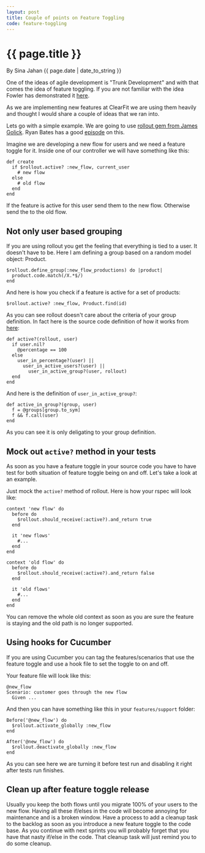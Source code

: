 ```yaml
---
layout: post
title: Couple of points on Feature Toggling
code: feature-toggling
---
```


{{ page.title }}
================

By Sina Jahan {{ page.date | date_to_string }}

One of the ideas of agile development is "Trunk Development" and with
that comes the idea of feature toggling. If you are not familiar with the idea Fowler has demonstrated it [here](http://martinfowler.com/bliki/FeatureToggle.html).

As we are implementing new features at ClearFit we are using them
heavily and thought I would share a couple of ideas that we ran into.


Lets go with a simple example. We are going to use
[rollout gem from James Golick](https://github.com/bitlove/rollout). Ryan Bates has a good [episode](http://railscasts.com/episodes/315-rollout-and-degrade) on this. 

Imagine we are developing a new flow for users and we need a feature
toggle for it. Inside one of our controller we will have something like
this:

    def create
      if $rollout.active? :new_flow, current_user
        # new flow
      else
        # old flow
      end
    end
    
    
If the feature is active for this user send them to the new flow.
Otherwise send the to the old flow.

Not only user based grouping
----------------------------------------------------

If you are using rollout you get the feeling that everything is tied to
a user. It doesn't have to be. Here I am defining a group based on a
random model object: Product.

    $rollout.define_group(:new_flow_productions) do |product|
      product.code.match(/X.*$/)
    end

And here is how you check if a feature is active for a set of products:

    $rollout.active? :new_flow, Product.find(id)

As you can see rollout doesn't care about the criteria of your group
definition. In fact here is the source code definition of how it works
from [here](https://github.com/bitlove/rollout/blob/master/lib/rollout.rb):

    def active?(rollout, user)
      if user.nil?
        @percentage == 100
      else
        user_in_percentage?(user) ||
          user_in_active_users?(user) ||
            user_in_active_group?(user, rollout)
      end
    end

And here is the definition of `user_in_active_group?`:

    def active_in_group?(group, user)
      f = @groups[group.to_sym]
      f && f.call(user)
    end

As you can see it is only deligating to your group definition.

  

Mock out `active?` method in your tests
---------------------------------------------------

As soon as you have a feature toggle in your source code you have to
have test for both situation of feature toggle being on and off. Let's
take a look at an example.

Just mock the `active?` method of rollout. Here is how your rspec will look like:

    context 'new flow' do
      before do
        $rollout.should_receive(:active?).and_return true
      end
      
      it 'new flows'
        #...
      end
    end
    
    context 'old flow' do
      before do
        $rollout.should_receive(:active?).and_return false
      end

      it 'old flows'
        #...
      end
    end

You can remove the whole old context as soon as you are sure the feature
is staying and the old path is no longer supported.


Using hooks for Cucumber
------------------------

If you are using Cucumber you can tag the features/scenarios that use
the feature toggle and use a hook file to set the toggle to on and off.

Your feature file will look like this:

    @new_flow
    Scenario: customer goes through the new flow
      Given ...

And then you can have something like this in your `features/support`
folder:

    Before('@new_flow') do
      $rollout.activate_globally :new_flow
    end
    
    After('@new_flow') do
      $rollout.deactivate_globally :new_flow
    end

As you can see here we are turning it before test run and disabling it
right after tests run finishes.


Clean up after feature toggle release
-------------------------------------

Usually you keep the both flows until you migrate 100% of your
users to the new flow. Having all these if/elses in the code will become
annoying for maintenance and is a broken window. Have a process to add a cleanup task to the
backlog as soon as you introduce a new feature toggle to the code base.
As you continue with next sprints you will probably forget that you have
that nasty if/else in the code. That cleanup task will just remind you
to do some cleanup.


    




